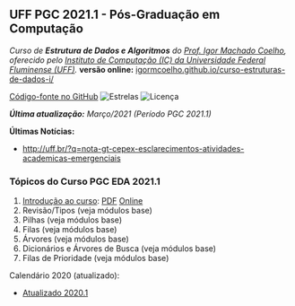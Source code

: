 
## UFF PGC 2021.1 - Pós-Graduação em Computação

_Curso de **Estrutura de Dados e Algoritmos** do [Prof. Igor Machado Coelho](https://igormcoelho.github.io), oferecido pelo [Instituto de Computação (IC) da Universidade Federal Fluminense (UFF)](http://www.ic.uff.br)._ **versão online:** [igormcoelho.github.io/curso-estruturas-de-dados-i/](https://igormcoelho.github.io/curso-estruturas-de-dados-i/)

[Código-fonte no GitHub](https://github.com/igormcoelho/curso-estruturas-de-dados-i)
![Estrelas](https://img.shields.io/github/stars/igormcoelho/curso-estruturas-de-dados-i)
![Licença](https://img.shields.io/github/license/igormcoelho/curso-estruturas-de-dados-i)

_**Última atualização:** Março/2021 (Período PGC 2021.1)_


**Últimas Notícias:**

- http://uff.br/?q=nota-gt-cepex-esclarecimentos-atividades-academicas-emergenciais

### Tópicos do Curso PGC EDA 2021.1

1. [Introdução ao curso](slides/0-intro-curso-uff-si-2020-1/0-intro-curso.md): [PDF](slides/0-intro-curso-uff-si-2020-1/0-intro-curso.pdf) [Online](https://igormcoelho.github.io/curso-estruturas-de-dados-i/slides/0-intro-curso-uff-si-2020-1/index.html)
1. Revisão/Tipos (veja módulos base)
1. Pilhas (veja módulos base)
1. Filas (veja módulos base)
1. Árvores (veja módulos base)
1. Dicionários e Árvores de Busca (veja módulos base)
1. Filas de Prioridade (veja módulos base)


Calendário 2020 (atualizado):
   - [Atualizado 2020.1](./files/uff-2020-1-2-calendarios.pdf)


